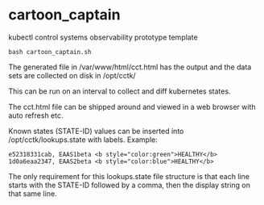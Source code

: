 # cartoon_captain
kubectl control systems observability prototype template

```
bash cartoon_captain.sh
```

The generated file in /var/www/html/cct.html has the output and the data sets are collected on disk in /opt/cctk/

This can be run on an interval to collect and diff kubernetes states.

The cct.html file can be shipped around and viewed in a web browser with auto refresh etc.

Known states (STATE-ID) values can be inserted into /opt/cctk/lookups.state with labels. Example:

```
e52318331cab, EAAS1beta <b style="color:green">HEALTHY</b>
1d0a6eaa2347, EAAS2beta <b style="color:blue">HEALTHY</b>
```

The only requirement for this lookups.state file structure is that each line starts with the STATE-ID followed by a comma, then the display string on that same line.


